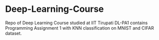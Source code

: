 # Deep-Learning-Course
Repo of Deep Learning Course studied at IIT Tirupati
DL-PA1 contains Programming Assignment 1 with KNN classification on MNIST and CIFAR dataset.
